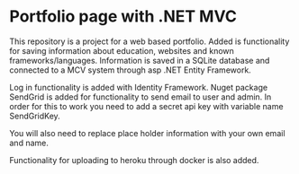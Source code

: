 # Portfolio page with .NET MVC
This repository is a project for a web based portfolio. Added is functionality for saving information about education, websites and known frameworks/languages. Information is saved in a SQLite database and connected to a MCV system through asp .NET Entity Framework.

Log in functionality is added with Identity Framework. Nuget package SendGrid is added for functionality to send email to user and admin. In order for this to work you need to add a secret api key with variable name SendGridKey.

You will also need to replace place holder information with your own email and name.

Functionality for uploading to heroku through docker is also added.